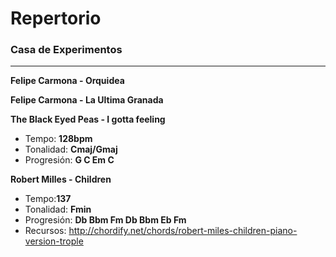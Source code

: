 # Repertorio
### Casa de Experimentos
------

**Felipe Carmona - Orquidea**


**Felipe Carmona - La Ultima Granada**

**The Black Eyed Peas - I gotta feeling**

* Tempo: **128bpm**
* Tonalidad: **Cmaj/Gmaj**
* Progresión: **G C Em C**

**Robert Milles - Children**
* Tempo:**137**
* Tonalidad: **Fmin**
* Progresión: **Db  Bbm Fm Db Bbm Eb Fm**
* Recursos: http://chordify.net/chords/robert-miles-children-piano-version-trople

